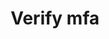 ---
title: Verify mfa
excerpt: >-
  Verify the mfa challenge and allow to get an elevated access token if
  successful
api:
  file: openapi-external-b2c.yaml
  operationId: VerifyMfa
hidden: false
---